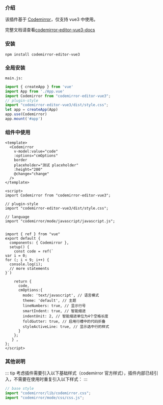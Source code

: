 ### 介绍

  该插件基于 [Codemirror](http://codemirror.net/)，仅支持 vue3 中使用。

完整文档请查看[codemirror-editor-vue3-docs](https://renncheung.github.io/codemirror-editor-vue3/index.html)

### 安装
```npm
npm install codemirror-editor-vue3
```
### 全局安装
`main.js:` 

```js
import { createApp } from 'vue'
import App from './App.vue'
import Codemirror from "codemirror-editor-vue3";
// plugin-style
import "codemirror-editor-vue3/dist/style.css";
let app = createApp(App)
app.use(Codemirror)
app.mount('#app')
```

### 组件中使用
```vue
<template>
  <Codemirror
    v-model:value="code"
    :options="cmOptions"
    border
    placeholder="测试 placeholder"
    :height="200"
    @change="change"
  />
</template>

<script>
import Codemirror from "codemirror-editor-vue3";

// plugin-style
import "codemirror-editor-vue3/dist/style.css";

// language
import "codemirror/mode/javascript/javascript.js";


import { ref } from "vue"
export default {
  components: { Codemirror },
  setup() {
    const code = ref(`
var i = 0;
for (; i < 9; i++) {
  console.log(i);
  // more statements
}`)

    return {
      code,
      cmOptions:{
        mode: 'text/javascript', // 语言模式
        theme: 'default', // 主题
        lineNumbers: true, // 显示行号
        smartIndent: true, // 智能缩进
        indentUnit: 2, // 智能缩进单位为4个空格长度
        foldGutter: true, // 启用行槽中的代码折叠
        styleActiveLine: true, // 显示选中行的样式
      }
    };
   } ,
};
</script>
```

### 其他说明
::: tip
考虑插件需要引入以下基础样式（codemirror 官方样式），插件内部已经引入，不需要在使用时重复引入以下样式：
:::
```js
// base style
import "codemirror/lib/codemirror.css";
import "codemirror/mode/css/css.js";
```